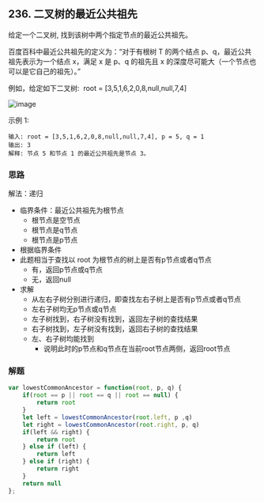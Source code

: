 ## 236. 二叉树的最近公共祖先
给定一个二叉树, 找到该树中两个指定节点的最近公共祖先。

百度百科中最近公共祖先的定义为：“对于有根树 T 的两个结点 p、q，最近公共祖先表示为一个结点 x，满足 x 是 p、q 的祖先且 x 的深度尽可能大（一个节点也可以是它自己的祖先）。”

例如，给定如下二叉树:  root = [3,5,1,6,2,0,8,null,null,7,4]

![image](https://assets.leetcode-cn.com/aliyun-lc-upload/uploads/2018/12/15/binarytree.png)

示例 1:
```
输入: root = [3,5,1,6,2,0,8,null,null,7,4], p = 5, q = 1
输出: 3
解释: 节点 5 和节点 1 的最近公共祖先是节点 3。
```

### 思路
解法：递归
- 临界条件：最近公共祖先为根节点
    - 根节点是空节点
    - 根节点是q节点
    - 根节点是p节点
- 根据临界条件
- 此题相当于查找以 root 为根节点的树上是否有p节点或者q节点
    - 有，返回p节点或q节点
    - 无，返回null
- 求解
    - 从左右子树分别进行递归，即查找左右子树上是否有p节点或者q节点
    - 左右子树均无p节点或q节点
    - 左子树找到，右子树没有找到，返回左子树的查找结果
    - 右子树找到，左子树没有找到，返回右子树的查找结果
    - 左、右子树均能找到
        - 说明此时的p节点和q节点在当前root节点两侧，返回root节点
### 解题
```javascript
var lowestCommonAncestor = function(root, p, q) {
    if(root == p || root == q || root == null) {
        return root
    }
    let left = lowestCommonAncestor(root.left, p ,q)
    let right = lowestCommonAncestor(root.right, p, q)
    if(left && right) {
        return root
    } else if (left) {
        return left
    } else if (right) {
        return right
    }
    return null
};

```
